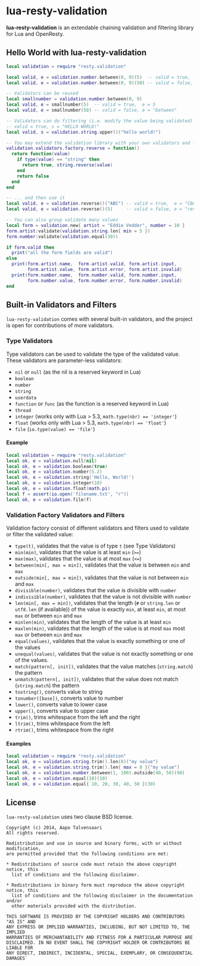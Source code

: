 # lua-resty-validation

**lua-resty-validation** is an extendable chaining validation and filtering library for Lua and OpenResty.

## Hello World with lua-resty-validation

```lua
local validation = require "resty.validation"

local valid, e = validation.number.between(0, 9)(5)  -- valid = true,  e = 5
local valid, e = validation.number.between(0, 9)(50) -- valid = false, e = "between"

-- Validators can be reused
local smallnumber = validation.number.between(0, 9)
local valid, e = smallnumber(5)  -- valid = true,  e = 5
local valid, e = smallnumber(50) -- valid = false, e = "between"

-- Validators can do filtering (i.e. modify the value being validated)
-- valid = true, s = "HELLO WORLD!"
local valid, s = validation.string.upper()("hello world!")

-- You may extend the validation library with your own validators and filters...
validation.validators.factory.reverse = function() 
  return function(value)
    if type(value) == "string" then
      return true, string.reverse(value)
    end
    return false
  end
end

-- ... and then use it
local valid, e = validation.reverse()("ABC") -- valid = true,  e = "CBA"
local valid, e = validation.reverse()(5)     -- valid = false, e = "reverse"

-- You can also group validate many values
local form = validation.new{ artist = "Eddie Vedder", number = 10 }
form.artist:validate(validation.string.len{ min = 5 })
form.number:validate(validation.equal(10))

if form.valid then
  print("all the form fields are valid")
else
  print(form.artist.name,  form.artist.valid, form.artist.input,
        form.artist.value, form.artist.error, form.artist.invalid)
  print(form.number.name,  form.number.valid, form.number.input,
        form.number.value, form.number.error, form.number.invalid)
end
```

## Built-in Validators and Filters

`lua-resty-validation` comes with several built-in validators, and the project is open for contributions of more validators.

### Type Validators

Type validators can be used to validate the type of the validated value. These validators are parameter-less validators:

* `nil` or `null` (as the nil is a reserved keyword in Lua)
* `boolean`
* `number`
* `string`
* `userdata`
* `function` or `func` (as the function is a reserved keyword in Lua)
* `thread`
* `integer` (works only with Lua > 5.3, `math.type(nbr) == 'integer'`)
* `float` (works only with Lua > 5.3,   `math.type(nbr) == 'float'`)
* `file` (`io.type(value) == 'file'`)

#### Example

```lua
local validation = require "resty.validation"
local ok, e = validation.null(nil)
local ok, e = validation.boolean(true)
local ok, e = validation.number(5.2)
local ok, e = validation.string('Hello, World!')
local ok, e = validation.integer(10)
local ok, e = validation.float(math.pi)
local f = assert(io.open('filename.txt', "r"))
local ok, e = validation.file(f)
```

### Validation Factory Validators and Filters

Validation factory consist of different validators and filters used to validate or filter the validated value:

* `type(t)`, validates that the value is of type `t` (see Type Validators)
* `min(min)`, validates that the value is at least `min` (`>=`)
* `max(max)`, validates that the value is at most `max` (`<=`)
* `between(min[, max = min])`, validates that the value is between `min` and `max`
* `outside(min[, max = min])`, validates that the value is not between `min` and `max`
* `divisible(number)`, validates that the value is divisible with `number`
* `indivisible(number)`, validates that the value is not divisible with `number`
* `len(min[, max = min])`, validates that the length (`#` or `string.len` or `utf8.len` (if available)) of the value is exactly `min`, at least `min`, at most `max` or between `min` and `max`
* `minlen(min)`, validates that the length of the value is at least `min`
* `maxlen(min)`, validates that the length of the value is at most `max`
 most `max` or between `min` and `max`
* `equal(values)`, validates that the value is exactly something or one of the values
* `unequal(values)`, validates that the value is not exactly something or one of the values.
* `match(pattern[, init])`, validates that the value matches (`string.match`) the pattern
* `unmatch(pattern[, init])`, validates that the value does not match (`string.match`) the pattern
* `tostring()`, converts value to string
* `tonumber([base])`, converts value to number
* `lower()`, converts value to lower case
* `upper()`, converts value to upper case
* `trim()`, trims whitespace from the left and the right
* `ltrim()`, trims whitespace from the left
* `rtrim()`, trims whitespace from the right

#### Examples

```lua
local validation = require "resty.validation"
local ok, e = validation.string.trim().len(8)("my value")
local ok, e = validation.string.trim().len{ max = 8 }("my value")
local ok, e = validation.number.between(1, 100).outside(40, 50)(90)
local ok, e = validation.equal(10)(10)
local ok, e = validation.equal{ 10, 20, 30, 40, 50 }(30)
```

## License

`lua-resty-validation` uses two clause BSD license.

```
Copyright (c) 2014, Aapo Talvensaari
All rights reserved.

Redistribution and use in source and binary forms, with or without modification,
are permitted provided that the following conditions are met:

* Redistributions of source code must retain the above copyright notice, this
  list of conditions and the following disclaimer.

* Redistributions in binary form must reproduce the above copyright notice, this
  list of conditions and the following disclaimer in the documentation and/or
  other materials provided with the distribution.

THIS SOFTWARE IS PROVIDED BY THE COPYRIGHT HOLDERS AND CONTRIBUTORS "AS IS" AND
ANY EXPRESS OR IMPLIED WARRANTIES, INCLUDING, BUT NOT LIMITED TO, THE IMPLIED
WARRANTIES OF MERCHANTABILITY AND FITNESS FOR A PARTICULAR PURPOSE ARE
DISCLAIMED. IN NO EVENT SHALL THE COPYRIGHT HOLDER OR CONTRIBUTORS BE LIABLE FOR
ANY DIRECT, INDIRECT, INCIDENTAL, SPECIAL, EXEMPLARY, OR CONSEQUENTIAL DAMAGES`
